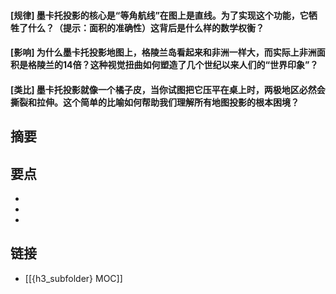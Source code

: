 #### [规律] 墨卡托投影的核心是“等角航线”在图上是直线。为了实现这个功能，它牺牲了什么？（提示：面积的准确性）这背后是什么样的数学权衡？


#### [影响] 为什么墨卡托投影地图上，格陵兰岛看起来和非洲一样大，而实际上非洲面积是格陵兰的14倍？这种视觉扭曲如何塑造了几个世纪以来人们的“世界印象”？


#### [类比] 墨卡托投影就像一个橘子皮，当你试图把它压平在桌上时，两极地区必然会撕裂和拉伸。这个简单的比喻如何帮助我们理解所有地图投影的根本困境？


## 摘要


## 要点

- 
- 
- 

## 链接

- [[{h3_subfolder} MOC]]
